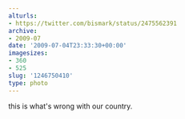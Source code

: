 ```yaml
---
alturls:
- https://twitter.com/bismark/status/2475562391
archive:
- 2009-07
date: '2009-07-04T23:33:30+00:00'
imagesizes:
- 360
- 525
slug: '1246750410'
type: photo
---
```


this is what's wrong with our country.
